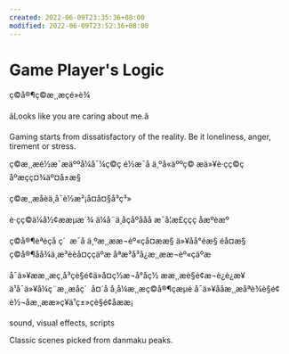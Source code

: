 ```yaml
---
created: 2022-06-09T23:35:36+08:00
modified: 2022-06-09T23:52:36+08:00
---
```


# Game Player's Logic

ç©å®¶ç©æ¸¸æçé»è¾

âLooks like you are caring about me.â

Gaming starts from dissatisfactory of the reality. Be it loneliness, anger, tirement or stress.

ç©æ¸¸æé½æ¯æäººå¼å¯¼ç©ç é½æ¯å ä¸ºå«äººç© æä»¥è·çç©ç åºæçç¤¾äº¤å±æ§

ç©æ¸¸æåèä¸å¯è½æ²¡å¤å¤§å³ç³»

è·çç©ä¼å½¢ææµæ´¾ ä¼å¨ä¸åçåºååå æ¯å¦æ­£ççç åæºèæº

ç©å®¶èªé­çå ç´  æ¯å ä¸ºæ¸¸ææ¬èº«çå¤ææ§ ä»¥åå°é­æ§ éå¤æ§ ç©å®¶åå¾ä¸æ³èèå¤ççäºæ åªæ³å³å¿æ¸¸ææ¬èº«çäºæ

å¯ä»¥ææ¸¸æç¸å³çè§é¢ä»å¤ç½æ¬å°åç½ ææ¸¸æè§é¢æ¬è¿è¿æ¥ ä¹å¯ä»¥å¼ç¨æ¸¸æåç´  å¤´å å¸å¼æ¸¸æç©å®¶çæµé å¯ä»¥ååæ¸¸æåªè¾è§é¢ è½¬åæ¸¸ææ»ç¥ä¹ç±»çè§é¢åææ¡

sound, visual effects, scripts

Classic scenes picked from danmaku peaks.
